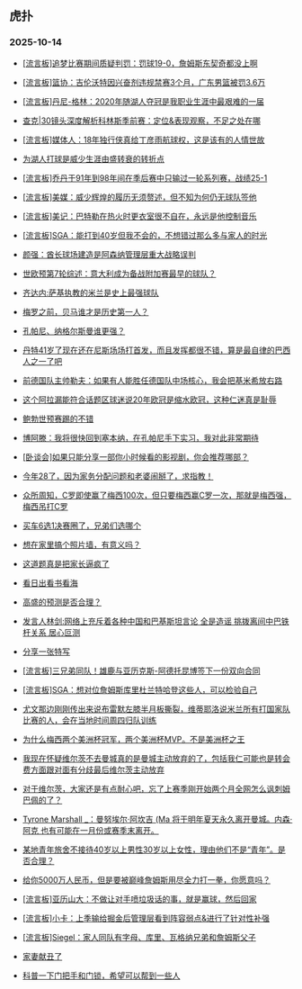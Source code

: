 ## 虎扑 
### 2025-10-14

+ [[流言板]追梦比赛期间质疑判罚：罚球19-0，詹姆斯东契奇都没上啊](https://bbs.hupu.com/635160286.html)

+ [[流言板]篮协：吉伦沃特因兴奋剂违规禁赛3个月，广东男篮被罚3.6万](https://bbs.hupu.com/635160267.html)

+ [[流言板]丹尼-格林：2020年随湖人夺冠是我职业生涯中最艰难的一届](https://bbs.hupu.com/635158482.html)

+ [查克|30镜头深度解析科林斯季前赛：定位&amp;表现观察，不足之处在哪](https://bbs.hupu.com/635157620.html)

+ [[流言板]媒体人：18年独行侠真给丁彦雨航球权，这是该有的人情世故](https://bbs.hupu.com/635158674.html)

+ [为湖人打球是威少生涯由盛转衰的转折点](https://bbs.hupu.com/635157798.html)

+ [[流言板]乔丹于91年到98年间在季后赛中只输过一轮系列赛，战绩25-1](https://bbs.hupu.com/635158760.html)

+ [[流言板]美媒：威少辉煌的履历无须赘述，但不知为何仍无球队签他](https://bbs.hupu.com/635160133.html)

+ [[流言板]美记：巴特勒在热火时更衣室很不自在，永远是他控制音乐](https://bbs.hupu.com/635160774.html)

+ [[流言板]SGA：能打到40岁但我不会的，不想错过那么多与家人的时光](https://bbs.hupu.com/635161396.html)

+ [颜强：酋长球场建造是阿森纳管理层重大战略误判](https://bbs.hupu.com/635155308.html)

+ [世欧预第7轮综述：意大利成为备战附加赛最早的球队？](https://bbs.hupu.com/635153437.html)

+ [齐达内:萨基执教的米兰是史上最强球队](https://bbs.hupu.com/635153679.html)

+ [梅罗之前，贝马谁才是历史第一人？](https://bbs.hupu.com/635153325.html)

+ [孔帕尼、纳格尔斯曼谁更强？](https://bbs.hupu.com/635157027.html)

+ [丹特41岁了现在还在尼斯场场打首发，而且发挥都很不错，算是最自律的巴西人之一了吧](https://bbs.hupu.com/635154408.html)

+ [前德国队主帅勒夫：如果有人能胜任德国队中场核心，我会把基米希放右路](https://bbs.hupu.com/635154944.html)

+ [这个阿拉漏能符合话题区球迷说20年欧冠是缩水欧冠，这种仁迷真是耻辱](https://bbs.hupu.com/635154781.html)

+ [鲍勃世预赛踢的不错](https://bbs.hupu.com/635155919.html)

+ [博阿滕：我将很快回到塞本纳，在孔帕尼手下实习，我对此非常期待](https://bbs.hupu.com/635157788.html)

+ [[卧谈会]如果只能分享一部你小时候看的影视剧，你会推荐哪部？](https://bbs.hupu.com/635159273.html)

+ [今年28了，因为家务分配问题和老婆闹掰了，求指教！](https://bbs.hupu.com/635158969.html)

+ [众所周知，C罗即使赢了梅西100次，但只要梅西赢C罗一次，那就是梅西强，梅西吊打C罗](https://bbs.hupu.com/635157859.html)

+ [买车6选1决赛圈了，兄弟们选哪个](https://bbs.hupu.com/635159845.html)

+ [想在家里搞个照片墙，有意义吗？](https://bbs.hupu.com/635159334.html)

+ [这道题真是把家长逼疯了](https://bbs.hupu.com/635158991.html)

+ [看日出看书看海](https://bbs.hupu.com/635160124.html)

+ [高盛的预测是否合理？](https://bbs.hupu.com/635158480.html)

+ [发言人林剑:网络上充斥着各种中国和巴基斯坦言论 全是造谣 挑拨离间中巴铁杆关系 居心叵测](https://bbs.hupu.com/635158594.html)

+ [分享一张特写](https://bbs.hupu.com/635160996.html)

+ [[流言板]三兄弟同队！雄鹿与亚历克斯-阿德托昆博签下一份双向合同](https://bbs.hupu.com/635161592.html)

+ [[流言板]SGA：想对位詹姆斯库里杜兰特哈登这些人，可以检验自己](https://bbs.hupu.com/635161295.html)

+ [尤文那边刚刚传出来说布雷默左膝半月板撕裂，维蒂耶洛说米兰所有打国家队比赛的人，会在当地时间周四归队训练](https://bbs.hupu.com/635158976.html)

+ [为什么梅西两个美洲杯冠军，两个美洲杯MVP。不是美洲杯之王](https://bbs.hupu.com/635156341.html)

+ [我现在怀疑维尔茨不去曼城真的是曼城主动放弃的了，包括我仁可能也是转会费方面跟对面有分歧最后维尔茨主动放弃](https://bbs.hupu.com/635154673.html)

+ [对于维尔茨，大家还是有点耐心吧，忘了上赛季刚开始两个月全网怎么讽刺姆巴佩的了？](https://bbs.hupu.com/635154251.html)

+ [Tyrone Marshall _：曼努埃尔·阿坎吉 (Ma 将于明年夏天永久离开曼城。内森·阿克  也有可能在一月份或赛季末离开。](https://bbs.hupu.com/635159786.html)

+ [某地青年旅舍不接待40岁以上男性30岁以上女性，理由他们不是“青年”。是否合理？](https://bbs.hupu.com/635158468.html)

+ [给你5000万人民币，但是要被巅峰詹姆斯用尽全力打一拳，你愿意吗？](https://bbs.hupu.com/635159944.html)

+ [[流言板]亚历山大：不做让对手喷垃圾话的事，就是赢球，然后回家](https://bbs.hupu.com/635161197.html)

+ [[流言板]小卡：上季输给掘金后管理层看到阵容弱点&amp;进行了针对性补强](https://bbs.hupu.com/635159211.html)

+ [[流言板]Siegel：家人同队有字母、库里、瓦格纳兄弟和詹姆斯父子](https://bbs.hupu.com/635161779.html)

+ [家妻献丑了](https://bbs.hupu.com/635162055.html)

+ [科普一下门把手和门锁，希望可以帮到一些人](https://bbs.hupu.com/635160879.html)

